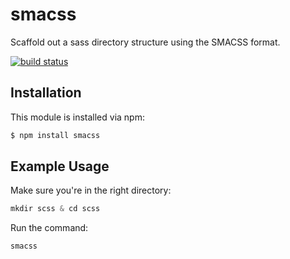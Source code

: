 # smacss

Scaffold out a sass directory structure using the SMACSS format.

[![build status](https://secure.travis-ci.org/sterlingw/smacss.png)](http://travis-ci.org/sterlingw/smacss)

## Installation

This module is installed via npm:

``` bash
$ npm install smacss
```

## Example Usage

Make sure you're in the right directory:
``` js
mkdir scss & cd scss
```

Run the command:
``` js
smacss
```
